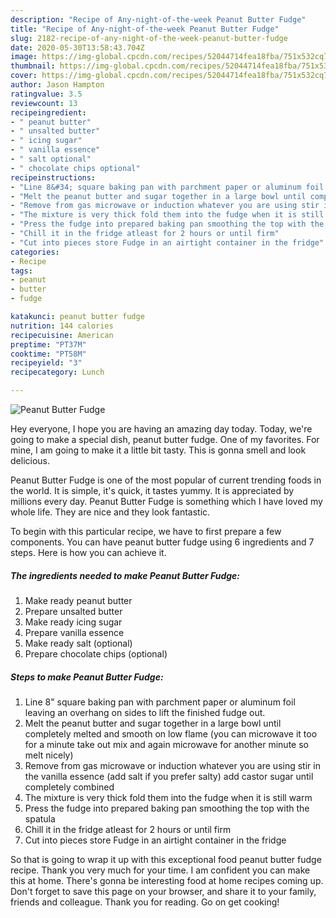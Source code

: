 ```yaml
---
description: "Recipe of Any-night-of-the-week Peanut Butter Fudge"
title: "Recipe of Any-night-of-the-week Peanut Butter Fudge"
slug: 2182-recipe-of-any-night-of-the-week-peanut-butter-fudge
date: 2020-05-30T13:58:43.704Z
image: https://img-global.cpcdn.com/recipes/52044714fea18fba/751x532cq70/peanut-butter-fudge-recipe-main-photo.jpg
thumbnail: https://img-global.cpcdn.com/recipes/52044714fea18fba/751x532cq70/peanut-butter-fudge-recipe-main-photo.jpg
cover: https://img-global.cpcdn.com/recipes/52044714fea18fba/751x532cq70/peanut-butter-fudge-recipe-main-photo.jpg
author: Jason Hampton
ratingvalue: 3.5
reviewcount: 13
recipeingredient:
- " peanut butter"
- " unsalted butter"
- " icing sugar"
- " vanilla essence"
- " salt optional"
- " chocolate chips optional"
recipeinstructions:
- "Line 8&#34; square baking pan with parchment paper or aluminum foil leaving an overhang on sides to lift the finished fudge out."
- "Melt the peanut butter and sugar together in a large bowl until completely melted and smooth on low flame (you can microwave it too for a minute take out mix and again microwave for another minute so melt nicely)"
- "Remove from gas microwave or induction whatever you are using stir in the vanilla essence (add salt if you prefer salty) add castor sugar until completely combined"
- "The mixture is very thick fold them into the fudge when it is still warm"
- "Press the fudge into prepared baking pan smoothing the top with the spatula"
- "Chill it in the fridge atleast for 2 hours or until firm"
- "Cut into pieces store Fudge in an airtight container in the fridge"
categories:
- Recipe
tags:
- peanut
- butter
- fudge

katakunci: peanut butter fudge 
nutrition: 144 calories
recipecuisine: American
preptime: "PT37M"
cooktime: "PT58M"
recipeyield: "3"
recipecategory: Lunch

---
```



![Peanut Butter Fudge](https://img-global.cpcdn.com/recipes/52044714fea18fba/751x532cq70/peanut-butter-fudge-recipe-main-photo.jpg)

Hey everyone, I hope you are having an amazing day today. Today, we're going to make a special dish, peanut butter fudge. One of my favorites. For mine, I am going to make it a little bit tasty. This is gonna smell and look delicious.



Peanut Butter Fudge is one of the most popular of current trending foods in the world. It is simple, it's quick, it tastes yummy. It is appreciated by millions every day. Peanut Butter Fudge is something which I have loved my whole life. They are nice and they look fantastic.


To begin with this particular recipe, we have to first prepare a few components. You can have peanut butter fudge using 6 ingredients and 7 steps. Here is how you can achieve it.

<!--inarticleads1-->

##### The ingredients needed to make Peanut Butter Fudge:

1. Make ready  peanut butter
1. Prepare  unsalted butter
1. Make ready  icing sugar
1. Prepare  vanilla essence
1. Make ready  salt (optional)
1. Prepare  chocolate chips (optional)




<!--inarticleads2-->

##### Steps to make Peanut Butter Fudge:

1. Line 8&#34; square baking pan with parchment paper or aluminum foil leaving an overhang on sides to lift the finished fudge out.
1. Melt the peanut butter and sugar together in a large bowl until completely melted and smooth on low flame (you can microwave it too for a minute take out mix and again microwave for another minute so melt nicely)
1. Remove from gas microwave or induction whatever you are using stir in the vanilla essence (add salt if you prefer salty) add castor sugar until completely combined
1. The mixture is very thick fold them into the fudge when it is still warm
1. Press the fudge into prepared baking pan smoothing the top with the spatula
1. Chill it in the fridge atleast for 2 hours or until firm
1. Cut into pieces store Fudge in an airtight container in the fridge




So that is going to wrap it up with this exceptional food peanut butter fudge recipe. Thank you very much for your time. I am confident you can make this at home. There's gonna be interesting food at home recipes coming up. Don't forget to save this page on your browser, and share it to your family, friends and colleague. Thank you for reading. Go on get cooking!
